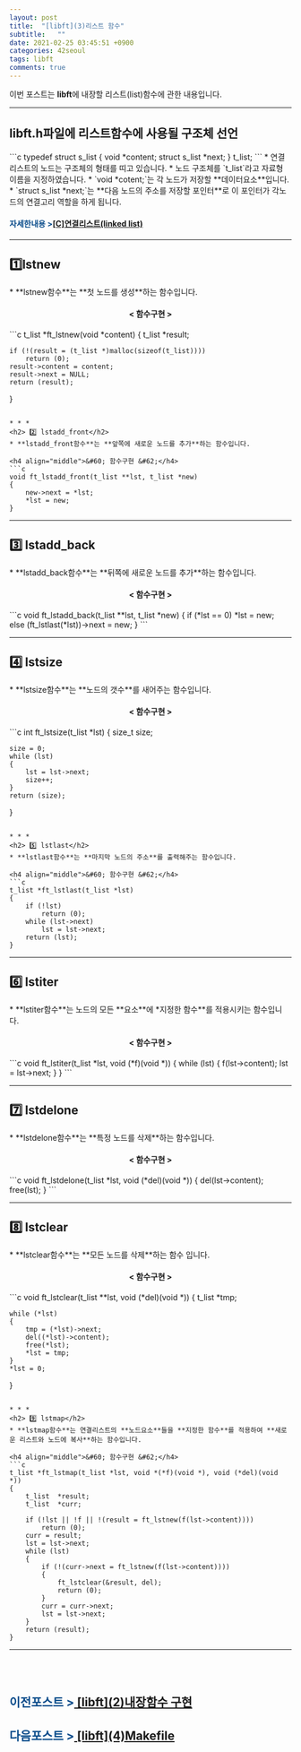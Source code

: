 ```yaml
---
layout: post
title:  "[libft](3)리스트 함수"
subtitle:   ""
date: 2021-02-25 03:45:51 +0900
categories: 42seoul
tags: libft
comments: true
---
```


이번 포스트는 **libft**에 내장할 리스트(list)함수에 관한 내용입니다.

* * *
<h2> libft.h파일에 리스트함수에 사용될 구조체 선언 </h2>
```c
typedef struct	s_list
{
	void			*content;
	struct s_list	*next;
}				t_list;
```
* 연결 리스트의 노드는 구조체의 형태를 띠고 있습니다.
* 노드 구조체를 `t_list`라고 자료형 이름을 지정하였습니다.
* `void *cotent;`는 각 노드가 저장할 **데이터요소**입니다.
* `struct s_list *next;`는 **다음 노드의 주소를 저장할 포인터**로 이 포인터가 각노드의 연결고리 역할을 하게 됩니다.

<h4><span style="color:#084B8A;">자세한내용 &gt;</span><a href="https://kirkim.github.io/c/2021/03/04/linked_list.html" target="blank">[C]연결리스트(linked list)</a></h4>

* * *
<h2> 1️⃣lstnew </h2>
* **lstnew함수**는 **첫 노드를 생성**하는 함수입니다.

<h4 align="middle">&#60; 함수구현 &#62;</h4>
```c
t_list *ft_lstnew(void *content)
{
	t_list	*result;

	if (!(result = (t_list *)malloc(sizeof(t_list))))
		return (0);
	result->content = content;
	result->next = NULL;
	return (result);
}
```

* * *
<h2> 2️⃣ lstadd_front</h2>
* **lstadd_front함수**는 **앞쪽에 새로운 노드를 추가**하는 함수입니다.

<h4 align="middle">&#60; 함수구현 &#62;</h4>
```c
void ft_lstadd_front(t_list **lst, t_list *new)
{
	new->next = *lst;
	*lst = new;
}
```

* * *
<h2> 3️⃣ lstadd_back</h2>
* **lstadd_back함수**는 **뒤쪽에 새로운 노드를 추가**하는 함수입니다.

<h4 align="middle">&#60; 함수구현 &#62;</h4>
```c
void ft_lstadd_back(t_list **lst, t_list *new)
{
	if (*lst == 0)
		*lst = new;
	else
		(ft_lstlast(*lst))->next = new;
}
```

* * *
<h2> 4️⃣ lstsize</h2>
* **lstsize함수**는 **노드의 갯수**를 새어주는 함수입니다.

<h4 align="middle">&#60; 함수구현 &#62;</h4>
```c
int ft_lstsize(t_list *lst)
{
	size_t size;

	size = 0;
	while (lst)
	{
		lst = lst->next;
		size++;
	}
	return (size);
}
```

* * *
<h2> 5️⃣ lstlast</h2>
* **lstlast함수**는 **마지막 노드의 주소**를 출력해주는 함수입니다.

<h4 align="middle">&#60; 함수구현 &#62;</h4>
```c
t_list *ft_lstlast(t_list *lst)
{
	if (!lst)
		return (0);
	while (lst->next)
		lst = lst->next;
	return (lst);
}
```

* * *
<h2> 6️⃣ lstiter</h2>
* **lstiter함수**는 노드의 모든 **요소**에 *지정한 함수**를 적용시키는 함수입니다.

<h4 align="middle">&#60; 함수구현 &#62;</h4>
```c
void ft_lstiter(t_list *lst, void (*f)(void *))
{
	while (lst)
	{
		f(lst->content);
		lst = lst->next;
	}
}
```

* * *
<h2> 7️⃣ lstdelone</h2>
* **lstdelone함수**는 **특정 노드를 삭제**하는 함수입니다.

<h4 align="middle">&#60; 함수구현 &#62;</h4>
```c
void ft_lstdelone(t_list *lst, void (*del)(void *))
{
	del(lst->content);
	free(lst);
}
```

* * *
<h2> 8️⃣ lstclear</h2>
* **lstclear함수**는 **모든 노드를 삭제**하는 함수 입니다.

<h4 align="middle">&#60; 함수구현 &#62;</h4>
```c
void ft_lstclear(t_list **lst, void (*del)(void *))
{
	t_list	*tmp;

	while (*lst)
	{
		tmp = (*lst)->next;
		del((*lst)->content);
		free(*lst);
		*lst = tmp;
	}
	*lst = 0;
}
```

* * *
<h2> 9️⃣ lstmap</h2>
* **lstmap함수**는 연결리스트의 **노드요소**들을 **지정한 함수**를 적용하여 **새로운 리스트와 노드에 복사**하는 함수입니다.

<h4 align="middle">&#60; 함수구현 &#62;</h4>
```c
t_list *ft_lstmap(t_list *lst, void *(*f)(void *), void (*del)(void *))
{
	t_list	*result;
	t_list	*curr;

	if (!lst || !f || !(result = ft_lstnew(f(lst->content))))
		return (0);
	curr = result;
	lst = lst->next;
	while (lst)
	{
		if (!(curr->next = ft_lstnew(f(lst->content))))
		{
			ft_lstclear(&result, del);
			return (0);
		}
		curr = curr->next;
		lst = lst->next;
	}
	return (result);
}
```

* * *
<br /><br />
<h2><span style="color:#084B8A;">이전포스트 &gt;</span><a href="https://kirkim.github.io/42seoul/2021/02/24/libft_func.html" target="blank"> [libft](2)내장함수 구현</a></h2>
<h2><span style="color:#084B8A;">다음포스트 &gt;</span><a href="https://kirkim.github.io/42seoul/2021/02/25/libft_makefile.html" target="blank"> [libft](4)Makefile</a></h2>